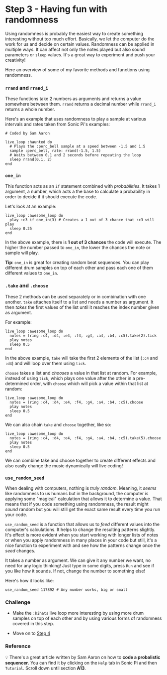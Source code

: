 # Step 3 - Having fun with randomness

Using randomness is probably the easiest way to create something interesting without too much effort.
Basically, we let the computer do the work for us and decide on certain values. Randomness can be
applied in multiple ways. It can affect not only the notes played but also sound parameters or `sleep`
values. It's a great way to experiment and push your creativity!

Here an overview of some of my favorite methods and functions using randomness.

### `rrand` and `rrand_i`

These functions take 2 numbers as arguments and returns a value somewhere between them. `rrand` returns
a decimal number while `rrand_i` returns a whole number.

Here's an example that uses randomness to play a sample at various intervals and rates taken from
Sonic Pi's examples:

```
# Coded by Sam Aaron

live_loop :haunted do
  # Plays the :perc_bell sample at a speed between -1.5 and 1.5
  sample :perc_bell, rate: rrand(-1.5, 1.5)
  # Waits between 0.1 and 2 seconds before repeating the loop
  sleep rrand(0.1, 2)
end

```

### `one_in`

This function acts as an `if` statement combined with _probabilities_. It takes 1 argument, a number,
which acts a the base to calculate a probability in order to decide if it should execute the code.

Let's look at an example:

```
live_loop :awesome_loop do
  play :c3 if one_in(3) # Creates a 1 out of 3 chance that :c3 will play
  sleep 0.25
end
```

In the above example, there is **1 out of 3 chances** the code will execute. The higher the number
passed to `one_in`, the lower the chances the note or sample will play.

**Tip**: `one_in` is great for creating random beat sequences. You can play different drum samples
on top of each other and pass each one of them different values to `one_in`.

### `.take` and `.choose`

These 2 methods can be used separately or in combination with one another. `take` attaches itself to a
list and needs a number as argument. It then _takes_ the first values of the list until it reaches the
index number given as argument.

For example:

```
live_loop :awesome_loop do
  notes = (ring :c4, :d4, :e4, :f4, :g4, :a4, :b4, :c5).take(2).tick
  play notes
  sleep 0.5
end
```

In the above example, `take` will take the first 2 elements of the list (`:c4` and `:d4`) and will loop
over them using `tick`.

`choose` takes a list and _chooses_ a value in that list at random. For example, instead of using
`tick`, which plays one value after the other in a pre-determined order, with `choose` which will
pick a value within that list at random:

```
live_loop :awesome_loop do
  notes = (ring :c4, :d4, :e4, :f4, :g4, :a4, :b4, :c5).choose
  play notes
  sleep 0.5
end
```

We can also chain `take` and `choose` together, like so:

```
live_loop :awesome_loop do
  notes = (ring :c4, :d4, :e4, :f4, :g4, :a4, :b4, :c5).take(5).choose
  play notes
  sleep 0.5
end
```

We can combine take and choose together to create different effects and also easily change the music
dynamically will live coding!


### `use_random_seed`

When dealing with computers, nothing is _truly random_. Meaning, it _seems_ like randomness to us
humans but in the background, the computer is applying some "magical" calculation that allows it
to determine a value. That means that if you code something using randomness, the result might
_sound_ random but you will still get the exact same result every time you run your code.

`use_random_seed` is a function that allows us to _feed_ different values into the computer's calculations.
It helps to change the resulting patterns slightly. It's effect is more evident when you start working
with longer lists of notes or when you apply randomness in many places in your code but still, it's a
nice function to experiment with and see how the patterns change once the _seed_ changes.

It takes a number as argument. We can give it any number we want, no need for any logic thinking!
Just type in some digits, press `Run` and see if you like how it sounds. If not, change the number to
something else!

Here's how it looks like:

```
use_random_seed 117892 # Any number works, big or small
```

### Challenge

- Make the `:hihats` live loop more interesting by using more drum samples on top of each other and by using various forms of randomness covered in this step.

- Move on to [Step 4](./Step-4.md)

### Reference

:bulb: There's a great article written by Sam Aaron on how to **code a probalistic sequencer**. You can find
it by clicking on the `Help` tab in Sonic Pi and then `Tutorial`. Scroll down until section **A13**.
